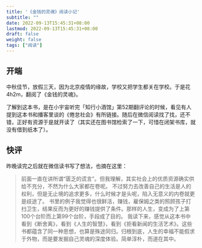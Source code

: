 ```yaml
---
title: '《金钱的灵魂》阅读小记'
subtitle: ""
date: 2022-09-13T15:45:31+08:00
lastmod: 2022-09-13T15:45:31+08:00
draft: false
weight: false
tags: ["阅读"]
---
```

## 开端
中秋佳节，放假三天，因为北京疫情的缘故，学校又把学生都关在学校。于是花4h2m，翻阅了《金钱的灵魂》。   

了解到这本书，是在小宇宙听完「知行小酒馆」第52期翻评论的时候，看见有人提到这本书和播客里谈的《倦怠社会》有所链接。随后在微信阅读找了找，还不错，正好有资源于是就开读了（其实还在图书馆检索了一下，可惜在闭架书库，就没有借到纸本了）。   

## 快评
昨晚读完之后就在微信读书写了想法，也摘在这里：    

> 前面一直在讲所谓“匮乏的谎言”。但我理解，其实社会上的优质资源确实供给不充分，不然为什么大家都在卷呢。
> 不过努力去改善自己的生活是人的权利，但是无止境的追求更多，什么时候才是头呢，陷入无意义的内卷就更是歧途了。 
> 书里的例子我觉得也很鲜活，赚钱，雇保姆之类的照顾孩子打扫卫生，结果反而为更好的赚钱提供了条件。那样的人生，变成为了上第100个台阶而上第99个台阶，手段成了目的。 
> 我读下来，感觉从这本书中看到《断舍离》，看到《人生的智慧》，看到《拒看新闻的生活艺术》。这些书都蕴含了同一种思想，也算是殊途同归。归根到底，人生的幸福不能假求于外物，而是要发掘自己灵魂的深度体验。简单淳朴，而道在其中。

